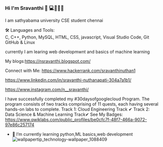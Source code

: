 ### Hi I'm Sravanthi  👋 💻👩🏻‍💻                                                                                                                                               

   
I am sathyabama university CSE student chennai

🛠 Languages and Tools:                                                                             
C, C++,  Python,  MySQL,  HTML,  CSS,
javascript,   Visual Studio Code,  Git
GitHub & Linux

currently I am learing web developmwnt and basics of machine learning                                 

My blogs:https://nsravanthi.blogspot.com/

Connect with Me:
 https://www.hackerrank.com/sravanthinuthan1
 
 https://www.linkedin.com/in/sravanthi-nuthanapati-304a7a1b1/
 
 https://www.instagram.com/n__sravanthi/
 
 
 I have successfully completed my #30daysofgooglecloud Program.
The program consists of two tracks comprising of 11 quests, each having several hands-on labs to complete.
Track 1: Cloud Engineering Track ✔
Track 2: Data Science & Machine Learning Track✔
See My Badges: https://www.qwiklabs.com/public_profiles/be0cfc7f-48f7-466a-9072-97e86c257174

- 🌱 I’m currently learning python,ML basics,web development                            ![wallpapertip_technology-wallpaper_1088409](https://user-images.githubusercontent.com/73333232/134623413-76341641-4133-440d-8f0a-613e2ee3ebef.jpg)

<!--
**sravanthi153/sravanthi153** is a ✨ _special_ ✨ repository because its `README.md` (this file) appears on your GitHub profile.

Here are some ideas to get you started:

- 🔭 I’m currently working on ...
- 🌱 I’m currently learning ...
- 👯 I’m looking to collaborate on ...
- 🤔 I’m looking for help with ...
- 💬 Ask me about ...
- 📫 How to reach me: ...
- 😄 Pronouns: ...
- ⚡ Fun fact: ...
-->

